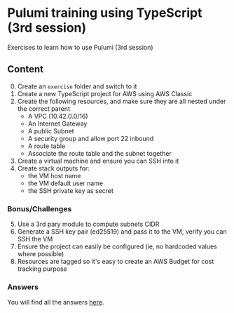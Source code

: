 # Pulumi training using TypeScript (3rd session)
Exercises to learn how to use Pulumi (3rd session)

## Content ##

0. Create an `exercise` folder and switch to it
1. Create a new TypeScript project for AWS using AWS Classic
2. Create the following resources, and make sure they are all nested under the correct parent
   * A VPC (10.42.0.0/16)
   * An Internet Gateway
   * A public Subnet
   * A security group and allow port 22 inbound
   * A route table
   * Associate the route table and the subnet together
3. Create a virtual machine and ensure you can SSH into it
4. Create stack outputs for:
   * the VM host name
   * the VM default user name
   * the SSH private key as secret

### Bonus/Challenges ###

5. Use a 3rd pary module to compute subnets CIDR
6. Generate a SSH key pair (ed25519) and pass it to the VM, verify you can SSH the VM
7. Ensure the project can easily be configured (ie, no hardcoded values where possible)
8. Resources are tagged so it's easy to create an AWS Budget for cost tracking purpose

### Answers ###
You will find all the answers [here](answer/).